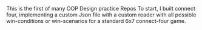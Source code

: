 This is the first of many OOP Design practice Repos
To start, I built connect four, implementing a custom Json file with a custom reader with all possible win-conditions or win-scenarios for a standard 6x7 connect-four game. 
